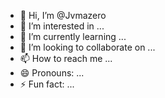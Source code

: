 - 👋 Hi, I’m @Jvmazero
- 👀 I’m interested in ...
- 🌱 I’m currently learning ...
- 💞️ I’m looking to collaborate on ...
- 📫 How to reach me ...
- 😄 Pronouns: ...
- ⚡ Fun fact: ...

<!---
Jvmazero/Jvmazero is a ✨ special ✨ repository because its `README.md` (this file) appears on your GitHub profile.
You can click the Preview link to take a look at your changes.
--->
